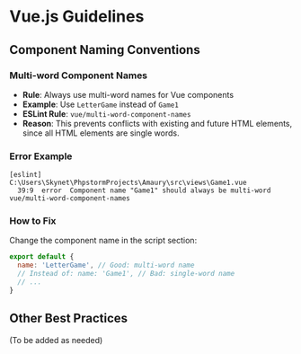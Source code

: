 # Vue.js Guidelines

## Component Naming Conventions

### Multi-word Component Names
- **Rule**: Always use multi-word names for Vue components
- **Example**: Use `LetterGame` instead of `Game1`
- **ESLint Rule**: `vue/multi-word-component-names`
- **Reason**: This prevents conflicts with existing and future HTML elements, since all HTML elements are single words.

### Error Example
```
[eslint] 
C:\Users\Skynet\PhpstormProjects\Amaury\src\views\Game1.vue
  39:9  error  Component name "Game1" should always be multi-word  vue/multi-word-component-names
```

### How to Fix
Change the component name in the script section:
```javascript
export default {
  name: 'LetterGame', // Good: multi-word name
  // Instead of: name: 'Game1', // Bad: single-word name
  // ...
}
```

## Other Best Practices
(To be added as needed)